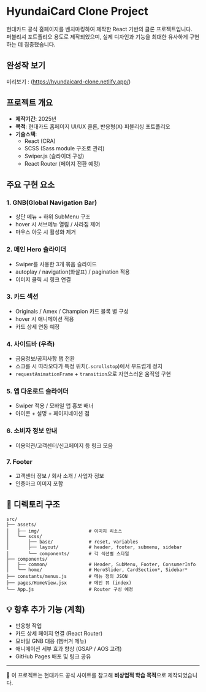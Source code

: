 # HyundaiCard Clone Project

현대카드 공식 홈페이지를 벤치마킹하여 제작한 React 기반의 클론 프로젝트입니다.  
퍼블리셔 포트폴리오 용도로 제작되었으며, 실제 디자인과 기능을 최대한 유사하게 구현하는 데 집중했습니다.

## 완성작 보기 
미리보기 : (https://hyundaicard-clone.netlify.app/)

## 프로젝트 개요

- **제작기간**: 2025년
- **목적**: 현대카드 홈페이지 UI/UX 클론, 반응형(X) 퍼블리싱 포트폴리오
- **기술스택**:
  - React (CRA)
  - SCSS (Sass module 구조로 관리)
  - Swiper.js (슬라이더 구성)
  - React Router (페이지 전환 예정)

## 주요 구현 요소

### 1. GNB(Global Navigation Bar)
- 상단 메뉴 + 하위 SubMenu 구조
- hover 시 서브메뉴 열림 / 사라짐 제어
- 마우스 아웃 시 활성화 제거

### 2. 메인 Hero 슬라이더
- Swiper를 사용한 3개 묶음 슬라이드
- autoplay / navigation(화살표) / pagination 적용
- 이미지 클릭 시 링크 연결

### 3. 카드 섹션
- Originals / Amex / Champion 카드 블록 별 구성
- hover 시 애니메이션 적용
- 카드 상세 연동 예정

### 4. 사이드바 (우측)
- 금융정보/공지사항 탭 전환
- 스크롤 시 따라오다가 특정 위치(`.scrollstop`)에서 부드럽게 정지
- `requestAnimationFrame` + `transition`으로 자연스러운 움직임 구현

### 5. 앱 다운로드 슬라이더
- Swiper 적용 / 모바일 앱 홍보 배너
- 아이콘 + 설명 + 페이지네이션 점

### 6. 소비자 정보 안내
- 이용약관/고객센터/신고페이지 등 링크 모음

### 7. Footer
- 고객센터 정보 / 회사 소개 / 사업자 정보
- 인증마크 이미지 포함

## 📁 디렉토리 구조

```
src/
├── assets/
│   ├── img/                  # 이미지 리소스
│   └── scss/
│       ├── base/             # reset, variables
│       ├── layout/           # header, footer, submenu, sidebar
│       └── components/       # 각 섹션별 스타일
├── components/
│   ├── common/               # Header, SubMenu, Footer, ConsumerInfo
│   └── home/                 # HeroSlider, CardSection*, Sidebar*
├── constants/menus.js        # 메뉴 정의 JSON
├── pages/HomeView.jsx        # 메인 뷰 (index)
└── App.js                    # Router 구성 예정
```

## 💡 향후 추가 기능 (계획)
- 반응형 작업
- 카드 상세 페이지 연결 (React Router)
- 모바일 GNB 대응 (햄버거 메뉴)
- 애니메이션 세부 효과 향상 (GSAP / AOS 고려)
- GitHub Pages 배포 및 링크 공유

---

🔗 이 프로젝트는 현대카드 공식 사이트를 참고해 **비상업적 학습 목적**으로 제작되었습니다.
